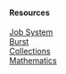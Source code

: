 #### Resources
[Job System](https://docs.unity3d.com/Packages/com.unity.jobs@latest)  
[Burst](https://docs.unity3d.com/Packages/com.unity.burst@latest)  
[Collections](https://docs.unity3d.com/Packages/com.unity.collections@latest)  
[Mathematics](https://docs.unity3d.com/Packages/com.unity.mathematics@latest)  